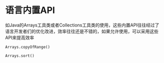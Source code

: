 # 语言内置API

如Java的Arrays工具类或者Collections工具类的使用，这些内置API往往经过了语言开发者们的优化改进，效率往往还是不错的，如果允许使用，可以采用这些API来提高效率

`Arrays.copyOfRange()`

`Arrays.sort()`

